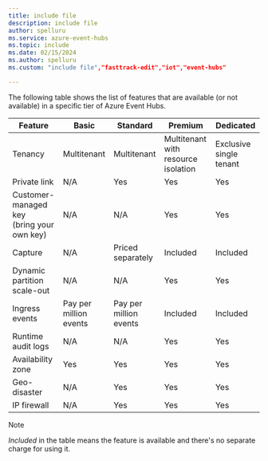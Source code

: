 ```yaml
---
title: include file
description: include file
author: spelluru
ms.service: azure-event-hubs
ms.topic: include
ms.date: 02/15/2024
ms.author: spelluru
ms.custom: "include file","fasttrack-edit","iot","event-hubs"

---
```


The following table shows the list of features that are available (or not available) in a specific tier of Azure Event Hubs.

| Feature | Basic | Standard | Premium | Dedicated |
| ------- | ------| -------- | ------- | --------- |
| Tenancy | Multitenant | Multitenant | Multitenant with resource isolation | Exclusive single tenant |
| Private link | N/A | Yes | Yes | Yes |
| Customer-managed key <br/>(bring your own key) | N/A | N/A | Yes | Yes |
| Capture | N/A | Priced separately | Included | Included |
| Dynamic partition scale-out | N/A | N/A | Yes | Yes |
| Ingress events | Pay per million events | Pay per million events | Included | Included |
| Runtime audit logs | N/A | N/A | Yes | Yes |
| Availability zone | Yes | Yes | Yes | Yes |
| Geo-disaster | N/A | Yes | Yes | Yes |
| IP firewall | N/A | Yes | Yes | Yes |

> [!NOTE]
> *Included* in the table means the feature is available and there's no separate charge for using it.







 
